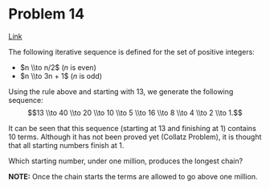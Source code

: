 # Problem 14

[Link](https://projecteuler.net/problem=14)

The following iterative sequence is defined for the set of positive integers:

*   $n \\to n/2$ ($n$ is even)
*   $n \\to 3n + 1$ ($n$ is odd)

Using the rule above and starting with $13$, we generate the following sequence: $$13 \\to 40 \\to 20 \\to 10 \\to 5 \\to 16 \\to 8 \\to 4 \\to 2 \\to 1.$$

It can be seen that this sequence (starting at $13$ and finishing at $1$) contains $10$ terms. Although it has not been proved yet (Collatz Problem), it is thought that all starting numbers finish at $1$.

Which starting number, under one million, produces the longest chain?

**NOTE:** Once the chain starts the terms are allowed to go above one million.
